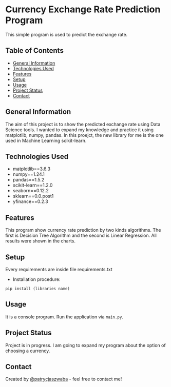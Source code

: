 # Currency Exchange Rate Prediction Program
This simple program is used to predict the exchange rate. 


## Table of Contents
* [General Information](#general-information)
* [Technologies Used](#technologies-used)
* [Features](#features)
* [Setup](#setup)
* [Usage](#usage)
* [Project Status](#project-status)
* [Contact](#contact)


## General Information
The aim of this project is to show the predicted exchange rate using Data Science tools. 
I wanted to expand my knowledge and practice it using matplotlib, numpy, pandas. 
In this proejct, the new library for me is the one used in Machine Learning scikit-learn. 


## Technologies Used
- matplotlib==3.6.3
- numpy==1.24.1
- pandas==1.5.2
- scikit-learn==1.2.0
- seaborn==0.12.2
- sklearn==0.0.post1
- yfinance==0.2.3


## Features
This program show currency rate prediction by two kinds algorithms. The first is Decision Tree Algorithm and the second is Linear Regression. All results were shown in the charts.


## Setup
Every requirements are inside file requirements.txt
- Installation procedure:

`pip install (libraries name)`


## Usage
It is a console program. Run the application via `main.py`.


## Project Status
Project is in progress. I am going to expand my program about the option of choosing a currency.


## Contact
Created by [@patrycjaszwaba](https://www.linkedin.com/in/patrycja-szwaba/) - feel free to contact me!
